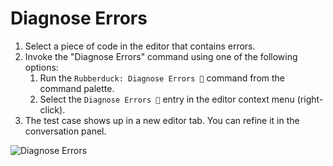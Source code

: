 # Diagnose Errors

1. Select a piece of code in the editor that contains errors.
2. Invoke the "Diagnose Errors" command using one of the following options:
   1. Run the `Rubberduck: Diagnose Errors 💬` command from the command palette.
   1. Select the `Diagnose Errors 💬` entry in the editor context menu (right-click).
3. The test case shows up in a new editor tab. You can refine it in the conversation panel.

![Diagnose Errors](https://raw.githubusercontent.com/rubberduck-ai/rubberduck-vscode/main/app/vscode/asset/media/screenshot-diagnose-errors.png)
